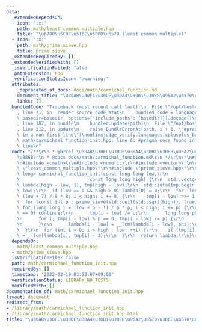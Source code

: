 ```yaml
---
data:
  _extendedDependsOn:
  - icon: ':x:'
    path: math/least_common_multiple.hpp
    title: "\u6700\u5C0F\u516C\u500D\u6570 (least common multiple)"
  - icon: ':x:'
    path: math/prime_sieve.hpp
    title: prime sieve
  _extendedRequiredBy: []
  _extendedVerifiedWith: []
  _isVerificationFailed: false
  _pathExtension: hpp
  _verificationStatusIcon: ':warning:'
  attributes:
    _deprecated_at_docs: docs/math/carmichal_function.md
    document_title: "\u30AB\u30FC\u30DE\u30A4\u30B1\u30EB\u95A2\u6570\u306E\u6570\u8868"
    links: []
  bundledCode: "Traceback (most recent call last):\n  File \"/opt/hostedtoolcache/Python/3.10.2/x64/lib/python3.10/site-packages/onlinejudge_verify/documentation/build.py\"\
    , line 71, in _render_source_code_stat\n    bundled_code = language.bundle(stat.path,\
    \ basedir=basedir, options={'include_paths': [basedir]}).decode()\n  File \"/opt/hostedtoolcache/Python/3.10.2/x64/lib/python3.10/site-packages/onlinejudge_verify/languages/cplusplus.py\"\
    , line 187, in bundle\n    bundler.update(path)\n  File \"/opt/hostedtoolcache/Python/3.10.2/x64/lib/python3.10/site-packages/onlinejudge_verify/languages/cplusplus_bundle.py\"\
    , line 312, in update\n    raise BundleErrorAt(path, i + 1, \"#pragma once found\
    \ in a non-first line\")\nonlinejudge_verify.languages.cplusplus_bundle.BundleErrorAt:\
    \ math/carmichael_function_init.hpp: line 6: #pragma once found in a non-first\
    \ line\n"
  code: "/**\r\n * @brief \u30AB\u30FC\u30DE\u30A4\u30B1\u30EB\u95A2\u6570\u306E\u6570\
    \u8868\r\n * @docs docs/math/carmichal_function.md\r\n */\r\n\r\n#pragma once\r\
    \n#include <cmath>\r\n#include <numeric>\r\n#include <vector>\r\n\r\n#include\
    \ \"least_common_multiple.hpp\"\r\n#include \"prime_sieve.hpp\"\r\n\r\nstd::vector<long\
    \ long> carmichal_function_init(const long long low,\r\n                     \
    \                          const long long high) {\r\n  std::vector<long long>\
    \ lambda(high - low, 1), tmp(high - low);\r\n  std::iota(tmp.begin(), tmp.end(),\
    \ low);\r\n  if (low == 0 && high > 0) lambda[0] = 0;\r\n  for (long long i =\
    \ (low + 7) / 8 * 8; i < high; i += 8) {\r\n    tmp[i - low] >>= 1;\r\n  }\r\n\
    \  for (const int p : prime_sieve(std::ceil(std::sqrt(high)), true)) {\r\n   \
    \ for (long long i = (low + p - 1) / p * p; i < high; i += p) {\r\n      if (i\
    \ == 0) continue;\r\n      tmp[i - low] /= p;\r\n      long long phi = p - 1;\r\
    \n      for (; tmp[i - low] % p == 0; tmp[i - low] /= p) {\r\n        phi *= p;\r\
    \n      }\r\n      lambda[i - low] = __lcm(lambda[i - low], phi);\r\n    }\r\n\
    \  }\r\n  for (int i = 0; i < high - low; ++i) {\r\n    if (tmp[i] > 1) lambda[i]\
    \ = __lcm(lambda[i], tmp[i] - 1);\r\n  }\r\n  return lambda;\r\n}\r\n"
  dependsOn:
  - math/least_common_multiple.hpp
  - math/prime_sieve.hpp
  isVerificationFile: false
  path: math/carmichael_function_init.hpp
  requiredBy: []
  timestamp: '2022-02-19 03:53:07+09:00'
  verificationStatus: LIBRARY_NO_TESTS
  verifiedWith: []
documentation_of: math/carmichael_function_init.hpp
layout: document
redirect_from:
- /library/math/carmichael_function_init.hpp
- /library/math/carmichael_function_init.hpp.html
title: "\u30AB\u30FC\u30DE\u30A4\u30B1\u30EB\u95A2\u6570\u306E\u6570\u8868"
---
```

